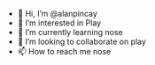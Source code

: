 - 👋 Hi, I’m @alanpincay
- 👀 I’m interested in Play
- 🌱 I’m currently learning nose
- 💞️ I’m looking to collaborate on play
- 📫 How to reach me nose

<!---
alanpincay/alanpincay is a ✨ special ✨ repository because its `README.md` (this file) appears on your GitHub profile.
You can click the Preview link to take a look at your changes.
--->
